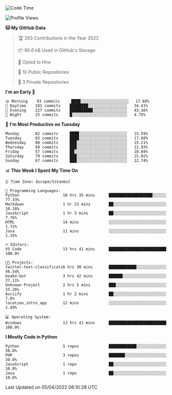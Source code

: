 <!--START_SECTION:waka-->
![Code Time](http://img.shields.io/badge/Code%20Time-125%20hrs%2040%20mins-blue)

![Profile Views](http://img.shields.io/badge/Profile%20Views-19-blue)

**🐱 My GitHub Data** 

> 🏆 293 Contributions in the Year 2022
 > 
> 📦 90.6 kB Used in GitHub's Storage 
 > 
> 💼 Opted to Hire
 > 
> 📜 10 Public Repositories 
 > 
> 🔑 3 Private Repositories  
 > 
**I'm an Early 🐤** 

```text
🌞 Morning    93 commits     ████░░░░░░░░░░░░░░░░░░░░░   17.68% 
🌆 Daytime    181 commits    ████████░░░░░░░░░░░░░░░░░   34.41% 
🌃 Evening    227 commits    ██████████░░░░░░░░░░░░░░░   43.16% 
🌙 Night      25 commits     █░░░░░░░░░░░░░░░░░░░░░░░░   4.75%

```
📅 **I'm Most Productive on Tuesday** 

```text
Monday       82 commits     ████░░░░░░░░░░░░░░░░░░░░░   15.59% 
Tuesday      93 commits     ████░░░░░░░░░░░░░░░░░░░░░   17.68% 
Wednesday    80 commits     ███░░░░░░░░░░░░░░░░░░░░░░   15.21% 
Thursday     68 commits     ███░░░░░░░░░░░░░░░░░░░░░░   12.93% 
Friday       57 commits     ██░░░░░░░░░░░░░░░░░░░░░░░   10.84% 
Saturday     79 commits     ███░░░░░░░░░░░░░░░░░░░░░░   15.02% 
Sunday       67 commits     ███░░░░░░░░░░░░░░░░░░░░░░   12.74%

```


📊 **This Week I Spent My Time On** 

```text
⌚︎ Time Zone: Europe/Istanbul

💬 Programming Languages: 
Python                   10 hrs 35 mins      ███████████████████░░░░░░   77.33% 
Markdown                 1 hr 23 mins        ██░░░░░░░░░░░░░░░░░░░░░░░   10.16% 
JavaScript               1 hr 3 mins         ██░░░░░░░░░░░░░░░░░░░░░░░   7.76% 
HTML                     14 mins             ░░░░░░░░░░░░░░░░░░░░░░░░░   1.72% 
Java                     11 mins             ░░░░░░░░░░░░░░░░░░░░░░░░░   1.35%

🔥 Editors: 
VS Code                  13 hrs 41 mins      █████████████████████████   100.0%

🐱‍💻 Projects: 
twitter-text-classificati6 hrs 38 mins       ████████████░░░░░░░░░░░░░   48.54% 
beako-bot                3 hrs 42 mins       ██████░░░░░░░░░░░░░░░░░░░   27.11% 
Unknown Project          2 hrs 5 mins        ███░░░░░░░░░░░░░░░░░░░░░░   15.26% 
Asciify                  1 hr 2 mins         ██░░░░░░░░░░░░░░░░░░░░░░░   7.6% 
location_intro_app       12 mins             ░░░░░░░░░░░░░░░░░░░░░░░░░   1.49%

💻 Operating System: 
Windows                  13 hrs 41 mins      █████████████████████████   100.0%

```

**I Mostly Code in Python** 

```text
Python                   5 repos             ████████████░░░░░░░░░░░░░   50.0% 
PHP                      3 repos             ███████░░░░░░░░░░░░░░░░░░   30.0% 
JavaScript               1 repo              ██░░░░░░░░░░░░░░░░░░░░░░░   10.0% 
Java                     1 repo              ██░░░░░░░░░░░░░░░░░░░░░░░   10.0%

```



 Last Updated on 05/04/2022 06:10:28 UTC
<!--END_SECTION:waka-->

<!--
**3nws/3nws** is a ✨ _special_ ✨ repository because its `README.md` (this file) appears on your GitHub profile.

Here are some ideas to get you started:

- 🔭 I’m currently working on ...
- 🌱 I’m currently learning ...
- 👯 I’m looking to collaborate on ...
- 🤔 I’m looking for help with ...
- 💬 Ask me about ...
- 📫 How to reach me: ...
- 😄 Pronouns: ...
- ⚡ Fun fact: ...
-->
